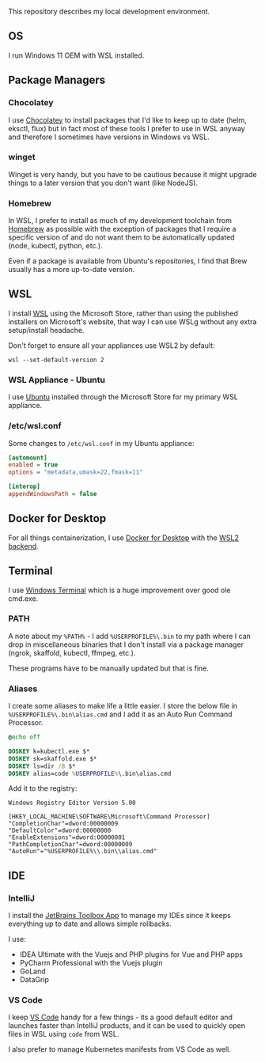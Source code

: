 This repository describes my local development environment.

## OS

I run Windows 11 OEM with WSL installed.

## Package Managers

### Chocolatey

I use [Chocolatey](https://chocolatey.org/) to install packages that I'd like to keep up to date (helm, eksctl, flux) but in fact most of these tools I prefer to use in WSL anyway and therefore I sometimes have versions in Windows vs WSL.

### winget

Winget is very handy, but you have to be cautious because it might upgrade things to a later version that you don't want (like NodeJS).


### Homebrew

In WSL, I prefer to install as much of my development toolchain from [Homebrew](https://brew.sh/) as possible with the exception of packages that I require a specific version of and do not want them to be automatically updated (node, kubectl, python, etc.).

Even if a package is available from Ubuntu's repositories, I find that Brew usually has a more up-to-date version. 

## WSL

I install [WSL]((https://www.microsoft.com/store/productId/9P9TQF7MRM4R)) using the Microsoft Store, rather than using the published installers on Microsoft's website, that way I can use WSLg without any extra setup/install headache.

Don't forget to ensure all your appliances use WSL2 by default:

```
wsl --set-default-version 2
```

### WSL Appliance - Ubuntu

I use [Ubuntu](https://www.microsoft.com/store/productId/9PDXGNCFSCZV) installed through the Microsoft Store for my primary WSL appliance.


### /etc/wsl.conf

Some changes to `/etc/wsl.conf` in my Ubuntu appliance:

```ini
[automount]
enabled = true
options = "metadata,umask=22,fmask=11"

[interop]
appendWindowsPath = false
```

## Docker for Desktop

For all things containerization, I use [Docker for Desktop](https://docs.docker.com/desktop/install/windows-install/) with the [WSL2 backend](https://docs.docker.com/desktop/windows/wsl/).

## Terminal

I use [Windows Terminal](https://www.microsoft.com/store/productId/9N0DX20HK701) which is a huge improvement over good ole cmd.exe.

### PATH

A note about my `%PATH%` - I add `%USERPROFILE%\.bin` to my path where I can drop in miscellaneous binaries that I don't install via a package manager (ngrok, skaffold, kubectl, ffmpeg, etc.).

These programs have to be manually updated but that is fine.


### Aliases

I create some aliases to make life a little easier. I store the below file in `%USERPROFILE%\.bin\alias.cmd` and I add it as an Auto Run Command Processor.

```cmd
@echo off

DOSKEY k=kubectl.exe $*
DOSKEY sk=skaffold.exe $*
DOSKEY ls=dir /B $*
DOSKEY alias=code %USERPROFILE%\.bin\alias.cmd
```

Add it to the registry:
```regedit 
Windows Registry Editor Version 5.00

[HKEY_LOCAL_MACHINE\SOFTWARE\Microsoft\Command Processor]
"CompletionChar"=dword:00000009
"DefaultColor"=dword:00000000
"EnableExtensions"=dword:00000001
"PathCompletionChar"=dword:00000009
"AutoRun"="%USERPROFILE%\\.bin\\alias.cmd"
```


## IDE

### IntelliJ

I install the [JetBrains Toolbox App](https://www.jetbrains.com/toolbox-app/) to manage my IDEs since it keeps everything up to date and allows simple rollbacks. 

I use:

- IDEA Ultimate with the Vuejs and PHP plugins for Vue and PHP apps
- PyCharm Professional with the Vuejs plugin 
- GoLand
- DataGrip

### VS Code

I keep [VS Code](https://code.visualstudio.com/) handy for a few things - its a good default editor and launches faster than IntelliJ products, and it can be used to quickly open files in WSL using `code` from WSL.

I also prefer to manage Kubernetes manifests from VS Code as well.
